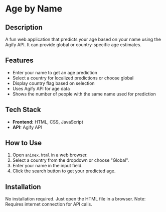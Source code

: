 # Age by Name

## Description
A fun web application that predicts your age based on your name using the Agify API. It can provide global or country-specific age estimates.

## Features
- Enter your name to get an age prediction
- Select a country for localized predictions or choose global
- Display country flag based on selection
- Uses Agify API for age data
- Shows the number of people with the same name used for prediction

## Tech Stack
- **Frontend:** HTML, CSS, JavaScript
- **API:** Agify API

## How to Use
1. Open `aninex.html` in a web browser.
2. Select a country from the dropdown or choose "Global".
3. Enter your name in the input field.
4. Click the search button to get your predicted age.

## Installation
No installation required. Just open the HTML file in a browser. Note: Requires internet connection for API calls.
